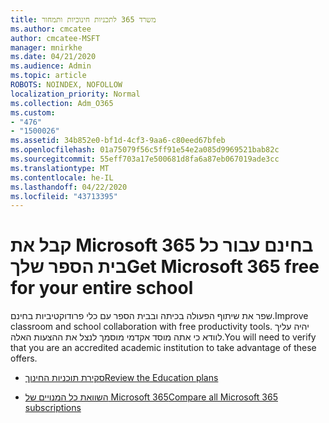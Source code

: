 ```yaml
---
title: משרד 365 לתכניות חינוכיות ותמחור
ms.author: cmcatee
author: cmcatee-MSFT
manager: mnirkhe
ms.date: 04/21/2020
ms.audience: Admin
ms.topic: article
ROBOTS: NOINDEX, NOFOLLOW
localization_priority: Normal
ms.collection: Adm_O365
ms.custom:
- "476"
- "1500026"
ms.assetid: 34b852e0-bf1d-4cf3-9aa6-c80eed67bfeb
ms.openlocfilehash: 01a75079f56c5ff91e54e2a085d9969521bab82c
ms.sourcegitcommit: 55eff703a17e500681d8fa6a87eb067019ade3cc
ms.translationtype: MT
ms.contentlocale: he-IL
ms.lasthandoff: 04/22/2020
ms.locfileid: "43713395"
---
```

# <a name="get-microsoft-365-free-for-your-entire-school"></a><span data-ttu-id="f5114-102">קבל את Microsoft 365 בחינם עבור כל בית הספר שלך</span><span class="sxs-lookup"><span data-stu-id="f5114-102">Get Microsoft 365 free for your entire school</span></span>

<span data-ttu-id="f5114-103">שפר את שיתוף הפעולה בכיתה ובבית הספר עם כלי פרודוקטיביות בחינם.</span><span class="sxs-lookup"><span data-stu-id="f5114-103">Improve classroom and school collaboration with free productivity tools.</span></span> <span data-ttu-id="f5114-104">יהיה עליך לוודא כי אתה מוסד אקדמי מוסמך לנצל את ההצעות האלה.</span><span class="sxs-lookup"><span data-stu-id="f5114-104">You will need to verify that you are an accredited academic institution to take advantage of these offers.</span></span>
  
- [<span data-ttu-id="f5114-105">סקירת תוכניות החינוך</span><span class="sxs-lookup"><span data-stu-id="f5114-105">Review the Education plans</span></span>](https://products.office.com/academic/compare-office-365-education-plans)

- [<span data-ttu-id="f5114-106">השוואת כל המנויים של Microsoft 365</span><span class="sxs-lookup"><span data-stu-id="f5114-106">Compare all Microsoft 365 subscriptions</span></span>](https://products.office.com/business/compare-more-office-365-for-business-plans)